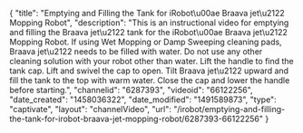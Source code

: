 {
    "title": "Emptying and Filling the Tank for iRobot\u00ae Braava jet\u2122 Mopping Robot",
    "description": "This is an instructional video for emptying and filling the Braava jet\u2122 tank for the iRobot\u00ae Braava jet\u2122 Mopping Robot. If using Wet Mopping or Damp Sweeping cleaning pads, Braava jet\u2122 needs to be filled with water. Do not use any other cleaning solution with your robot other than water. Lift the handle to find the tank cap. Lift and swivel the cap to open. Tilt Braava jet\u2122 upward and fill the tank to the top with warm water. Close the cap and lower the handle before starting.",
    "channelid": "6287393",
    "videoid": "66122256",
    "date_created": "1458036322",
    "date_modified": "1491589873",
    "type": "captivate",
    "layout": "channelVideo",
    "url": "\/irobot\/emptying-and-filling-the-tank-for-irobot-braava-jet-mopping-robot\/6287393-66122256"
}